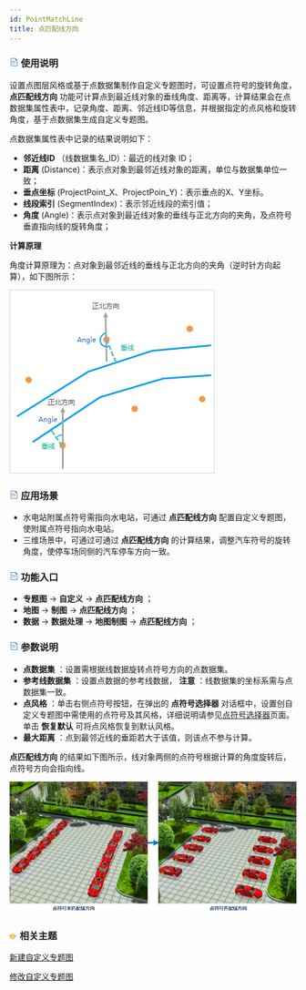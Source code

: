 ```yaml
---
id: PointMatchLine
title: 点匹配线方向
---
```

### ![](../../img/read.gif) 使用说明

设置点图层风格或基于点数据集制作自定义专题图时，可设置点符号的旋转角度， **点匹配线方向**
功能可计算点到最近线对象的垂线角度、距离等，计算结果会在点数据集属性表中，记录角度、距离、邻近线ID等信息，并根据指定的点风格和旋转角度，基于点数据集生成自定义专题图。

点数据集属性表中记录的结果说明如下：

- **邻近线ID** （线数据集名_ID）：最近的线对象 ID；
- **距离** (Distance)：表示点对象到最邻近线对象的距离，单位与数据集单位一致；
- **垂点坐标** (ProjectPoint_X、ProjectPoin_Y)：表示垂点的X、Y坐标。
- **线段索引** (SegmentIndex)：表示邻近线段的索引值；
- **角度** (Angle)：表示点对象到最近线对象的垂线与正北方向的夹角，及点符号垂直指向线的旋转角度；

**计算原理**

角度计算原理为：点对象到最邻近线的垂线与正北方向的夹角（逆时针方向起算），如下图所示：

![](img/PointMacthLineTheory.png)  
  
### ![](../../img/read.gif) 应用场景

  * 水电站附属点符号需指向水电站，可通过 **点匹配线方向** 配置自定义专题图，使附属点符号指向水电站。
  * 三维场景中，可通过可通过 **点匹配线方向** 的计算结果，调整汽车符号的旋转角度，使停车场同侧的汽车停车方向一致。

### ![](../../img/read.gif) 功能入口

  * **专题图** -> **自定义** -> **点匹配线方向** ；
  * **地图** -> **制图** -> **点匹配线方向** ；
  * **数据** -> **数据处理** -> **地图制图** -> **点匹配线方向** ；

### ![](../../img/read.gif) 参数说明

  - **点数据集** ：设置需根据线数据旋转点符号方向的点数据集。
  - **参考线数据集** ：设置点数据的参考线数据， **注意** ：线数据集的坐标系需与点数据集一致。
  - **点风格** ：单击右侧点符号按钮，在弹出的 **点符号选择器** 对话框中，设置创自定义专题图中需使用的点符号及其风格，详细说明请参见[点符号选择器](../../SymManager/SymMarkerSelector.html)页面。单击 **恢复默认** 可将点风格恢复到默认风格。
  - **最大距离** ：点到最邻近线的垂距若大于该值，则该点不参与计算。

**点匹配线方向** 的结果如下图所示，线对象两侧的点符号根据计算的角度旋转后，点符号方向会指向线。

![](img/PointMacthLineResult.png)   
  
### ![](../../img/seealso.png) 相关主题

<!-- ![](../../img/smalltitle.png)  -->
[新建自定义专题图](CustomizeMapDefault.html)

<!-- ![](../../img/smalltitle.png)  -->
[修改自定义专题图](CustomizeMapGroupDia.html)